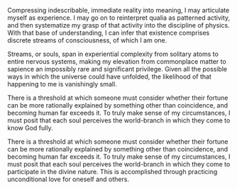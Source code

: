 Compressing indescribable, immediate reality into meaning, I may articulate myself as experience. I may go on to reinterpret qualia as patterned activity, and then systematize my grasp of that activity into the discipline of physics. With that base of understanding, I can infer that existence comprises discrete streams of consciousness, of which I am one.

Streams, or souls, span in experiential complexity from solitary atoms to entire nervous systems, making my elevation from commonplace matter to sapience an impossibly rare and significant privilege. Given all the possible ways in which the universe could have unfolded, the likelihood of that happening to me is vanishingly small.

There is a threshold at which someone must consider whether their fortune can be more rationally explained by something other than coincidence, and becoming human far exceeds it. To truly make sense of my circumstances, I must posit that each soul perceives the world-branch in which they come to know God fully. 

There is a threshold at which someone must consider whether their fortune can be more rationally explained by something other than coincidence, and becoming human far exceeds it. To truly make sense of my circumstances, I must posit that each soul perceives the world-branch in which they come to participate in the divine nature. This is accomplished through practicing unconditional love for oneself and others.

